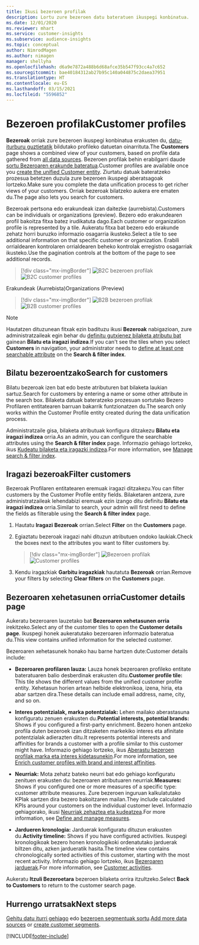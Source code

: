 ```yaml
---
title: Ikusi bezeroen profilak
description: Lortu zure bezeroen datu bateratuen ikuspegi konbinatua.
ms.date: 12/01/2020
ms.reviewer: mhart
ms.service: customer-insights
ms.subservice: audience-insights
ms.topic: conceptual
author: NimrodMagen
ms.author: nimagen
manager: shellyha
ms.openlocfilehash: d6a9e7872a488b6d68afce35b547f93cc4a7c652
ms.sourcegitcommit: bae40184312ab27b95c140a044875c2daea37951
ms.translationtype: HT
ms.contentlocale: eu-ES
ms.lasthandoff: 03/15/2021
ms.locfileid: "5596852"
---
```

# <a name="customer-profiles"></a><span data-ttu-id="f86da-103">Bezeroen profilak</span><span class="sxs-lookup"><span data-stu-id="f86da-103">Customer profiles</span></span>

<span data-ttu-id="f86da-104">**Bezeroak** orriak zure bezeroen ikuspegi konbinatua erakusten du, [datu-iturburu guztietatik](data-sources.md) bildutako profileko datuetan oinarrituta.</span><span class="sxs-lookup"><span data-stu-id="f86da-104">The **Customers** page shows a combined view of your customers, based on profile data gathered from [all data sources](data-sources.md).</span></span> <span data-ttu-id="f86da-105">Bezeroen profilak behin erabilgarri daude [sortu Bezeroaren erakunde bateratua](data-unification.md).</span><span class="sxs-lookup"><span data-stu-id="f86da-105">Customer profiles are available once you [create the unified Customer entity](data-unification.md).</span></span> <span data-ttu-id="f86da-106">Ziurtatu datuak bateratzeko prozesua betetzen duzula zure bezeroen ikuspegi aberatsagoak lortzeko.</span><span class="sxs-lookup"><span data-stu-id="f86da-106">Make sure you complete the data unification process to get richer views of your customers.</span></span> <span data-ttu-id="f86da-107">Orriak bezeroak bilatzeko aukera ere ematen du.</span><span class="sxs-lookup"><span data-stu-id="f86da-107">The page also lets you search for customers.</span></span>

<span data-ttu-id="f86da-108">Bezeroak pertsona edo erakundeak izan daitezke (aurrebista).</span><span class="sxs-lookup"><span data-stu-id="f86da-108">Customers can be individuals or organizations (preview).</span></span> <span data-ttu-id="f86da-109">Bezero edo erakundearen profil bakoitza fitxa batez irudikatuta dago.</span><span class="sxs-lookup"><span data-stu-id="f86da-109">Each customer or organization profile is represented by a tile.</span></span> <span data-ttu-id="f86da-110">Aukeratu fitxa bat bezero edo erakunde zehatz horri buruzko informazio osagarria ikusteko.</span><span class="sxs-lookup"><span data-stu-id="f86da-110">Select a tile to see additional information on that specific customer or organization.</span></span> <span data-ttu-id="f86da-111">Erabili orrialdearen kontrolaren orrialdearen beheko kontrolak erregistro osagarriak ikusteko.</span><span class="sxs-lookup"><span data-stu-id="f86da-111">Use the pagination controls at the bottom of the page to see additional records.</span></span>

> [!div class="mx-imgBorder"] 
> <span data-ttu-id="f86da-112">![B2C bezeroen profilak](media/profiles-customers.png "B2C bezeroen profilak")</span><span class="sxs-lookup"><span data-stu-id="f86da-112">![B2C customer profiles](media/profiles-customers.png "B2C customer profiles")</span></span>

<span data-ttu-id="f86da-113">Erakundeak (Aurrebista)</span><span class="sxs-lookup"><span data-stu-id="f86da-113">Organizations (Preview)</span></span>
> [!div class="mx-imgBorder"] 
> <span data-ttu-id="f86da-114">![B2B bezeroen profilak](media/profile-customers-b2b.png "B2B bezeroen profilak")</span><span class="sxs-lookup"><span data-stu-id="f86da-114">![B2B customer profiles](media/profile-customers-b2b.png "B2B customer profiles")</span></span>

> [!NOTE]
> <span data-ttu-id="f86da-115">Hautatzen dituzunean fitxak ezin badituzu ikusi **Bezeroak** nabigazioan, zure administratzaileak egin behar du [definitu gutxienez bilaketa atributu bat](search-filter-index.md) gainean **Bilatu eta iragazi indizea**.</span><span class="sxs-lookup"><span data-stu-id="f86da-115">If you can't see the tiles when you select **Customers** in navigation, your administrator needs to [define at least one searchable attribute](search-filter-index.md) on the **Search & filter index**.</span></span>

## <a name="search-for-customers"></a><span data-ttu-id="f86da-116">Bilatu bezeroentzako</span><span class="sxs-lookup"><span data-stu-id="f86da-116">Search for customers</span></span>

<span data-ttu-id="f86da-117">Bilatu bezeroak izen bat edo beste atributuren bat bilaketa laukian sartuz.</span><span class="sxs-lookup"><span data-stu-id="f86da-117">Search for customers by entering a name or some other attribute in the search box.</span></span> <span data-ttu-id="f86da-118">Bilaketa datuak bateratzeko prozesuan sortutako Bezero Profilaren entitatearen barruan bakarrik funtzionatzen du.</span><span class="sxs-lookup"><span data-stu-id="f86da-118">The search only works within the Customer Profile entity created during the data unification process.</span></span>

<span data-ttu-id="f86da-119">Administratzaile gisa, bilaketa atributuak konfigura ditzakezu **Bilatu eta iragazi indizea** orria.</span><span class="sxs-lookup"><span data-stu-id="f86da-119">As an admin, you can configure the searchable attributes using the **Search & filter index** page.</span></span> <span data-ttu-id="f86da-120">Informazio gehiago lortzeko, ikus [Kudeatu bilaketa eta iragazki indizea](search-filter-index.md).</span><span class="sxs-lookup"><span data-stu-id="f86da-120">For more information, see [Manage search & filter index](search-filter-index.md).</span></span>

## <a name="filter-customers"></a><span data-ttu-id="f86da-121">Iragazi bezeroak</span><span class="sxs-lookup"><span data-stu-id="f86da-121">Filter customers</span></span>

<span data-ttu-id="f86da-122">Bezeroak Profilaren entitatearen eremuak iragazi ditzakezu.</span><span class="sxs-lookup"><span data-stu-id="f86da-122">You can filter customers by the Customer Profile entity fields.</span></span> <span data-ttu-id="f86da-123">Bilaketaren antzera, zure administratzaileak lehendabizi eremuak ezin izango ditu definitu **Bilatu eta iragazi indizea** orria.</span><span class="sxs-lookup"><span data-stu-id="f86da-123">Similar to search, your admin will first need to define the fields as filterable using the **Search & filter index** page.</span></span>

1. <span data-ttu-id="f86da-124">Hautatu **Iragazi** **Bezeroak** orrian.</span><span class="sxs-lookup"><span data-stu-id="f86da-124">Select **Filter** on the **Customers** page.</span></span>

2. <span data-ttu-id="f86da-125">Egiaztatu bezeroak iragazi nahi dituzun atributuen ondoko laukiak.</span><span class="sxs-lookup"><span data-stu-id="f86da-125">Check the boxes next to the attributes you want to filter customers by.</span></span>

   > [!div class="mx-imgBorder"] 
   > <span data-ttu-id="f86da-126">![Bezeroen profilak](media/profiles-customers3.png "Bezeroen profilak")</span><span class="sxs-lookup"><span data-stu-id="f86da-126">![Customer profiles](media/profiles-customers3.png "Customer profiles")</span></span>

3. <span data-ttu-id="f86da-127">Kendu iragazkiak **Garbitu iragazkiak** hautatuta **Bezeroak** orrian.</span><span class="sxs-lookup"><span data-stu-id="f86da-127">Remove your filters by selecting **Clear filters** on the **Customers** page.</span></span>

##  <a name="customer-details-page"></a><span data-ttu-id="f86da-128">Bezeroaren xehetasunen orria</span><span class="sxs-lookup"><span data-stu-id="f86da-128">Customer details page</span></span>

<span data-ttu-id="f86da-129">Aukeratu bezeroaren lauzetako bat **Bezeroaren xehetasunen orria** irekitzeko.</span><span class="sxs-lookup"><span data-stu-id="f86da-129">Select any of the customer tiles to open the **Customer details page**.</span></span> <span data-ttu-id="f86da-130">Ikuspegi honek aukeratutako bezeroaren informazio bateratua du.</span><span class="sxs-lookup"><span data-stu-id="f86da-130">This view contains unified information for the selected customer.</span></span>

<span data-ttu-id="f86da-131">Bezeroaren xehetasunek honako hau barne hartzen dute:</span><span class="sxs-lookup"><span data-stu-id="f86da-131">Customer details include:</span></span>

-   <span data-ttu-id="f86da-132">**Bezeroaren profilaren lauza:** Lauza honek bezeroaren profileko entitate bateratuaren balio desberdinak erakusten ditu.</span><span class="sxs-lookup"><span data-stu-id="f86da-132">**Customer profile tile:** This tile shows the different values from the unified customer profile entity.</span></span> <span data-ttu-id="f86da-133">Xehetasun horien artean helbide elektronikoa, izena, hiria, eta abar sartzen dira.</span><span class="sxs-lookup"><span data-stu-id="f86da-133">These details can include email address, name, city, and so on.</span></span> 

-   <span data-ttu-id="f86da-134">**Interes potentzialak, marka potentzialak:** Lehen mailako aberastasuna konfiguratu zenuen erakusten du.</span><span class="sxs-lookup"><span data-stu-id="f86da-134">**Potential interests, potential brands:** Shows if you configured a first-party enrichment.</span></span> <span data-ttu-id="f86da-135">Bezero honen antzeko profila duten bezeroek izan ditzaketen markekiko interes eta afinitate potentzialak adierazten ditu.</span><span class="sxs-lookup"><span data-stu-id="f86da-135">It represents potential interests and affinities for brands a customer with a profile similar to this customer might have.</span></span> <span data-ttu-id="f86da-136">Informazio gehiago lortzeko, ikus [Aberastu bezeroen profilak marka eta interes kidetasunekin](enrichment-microsoft-graph.md).</span><span class="sxs-lookup"><span data-stu-id="f86da-136">For more information, see [Enrich customer profiles with brand and interest affinities](enrichment-microsoft-graph.md).</span></span>

-   <span data-ttu-id="f86da-137">**Neurriak:** Mota zehatz bateko neurri bat edo gehiago konfiguratu zenituen erakusten du: bezeroaren atributuaren neurriak.</span><span class="sxs-lookup"><span data-stu-id="f86da-137">**Measures:** Shows if you configured one or more measures of a specific type: customer attribute measures.</span></span> <span data-ttu-id="f86da-138">Zure bezeroen inguruan kalkulatutako KPIak sartzen dira bezero bakoitzaren mailan.</span><span class="sxs-lookup"><span data-stu-id="f86da-138">They include calculated KPIs around your customers on the individual customer level.</span></span> <span data-ttu-id="f86da-139">Informazio gehiagorako, ikusi [Neurriak zehaztea eta kudeatzea](measures.md).</span><span class="sxs-lookup"><span data-stu-id="f86da-139">For more information, see [Define and manage measures](measures.md).</span></span>

-   <span data-ttu-id="f86da-140">**Jardueren kronologia:** Jarduerak konfiguratu dituzun erakusten du.</span><span class="sxs-lookup"><span data-stu-id="f86da-140">**Activity timeline:** Shows if you have configured activities.</span></span> <span data-ttu-id="f86da-141">Ikuspegi kronologikoak bezero honen kronologikoki ordenatutako jarduerak biltzen ditu, azken jardueratik hasita.</span><span class="sxs-lookup"><span data-stu-id="f86da-141">The timeline view contains chronologically sorted activities of this customer, starting with the most recent activity.</span></span> <span data-ttu-id="f86da-142">Informazio gehiago lortzeko, ikus [Bezeroaren jarduerak](activities.md).</span><span class="sxs-lookup"><span data-stu-id="f86da-142">For more information, see [Customer activities](activities.md).</span></span>

<span data-ttu-id="f86da-143">Aukeratu **Itzuli Bezeroetara** bezeroen bilaketa orrira itzultzeko.</span><span class="sxs-lookup"><span data-stu-id="f86da-143">Select **Back to Customers** to return to the customer search page.</span></span>

## <a name="next-steps"></a><span data-ttu-id="f86da-144">Hurrengo urratsak</span><span class="sxs-lookup"><span data-stu-id="f86da-144">Next steps</span></span>

<span data-ttu-id="f86da-145">[Gehitu datu iturri gehiago](data-sources.md) edo [bezeroen segmentuak sortu](segments.md).</span><span class="sxs-lookup"><span data-stu-id="f86da-145">[Add more data sources](data-sources.md) or [create customer segments](segments.md).</span></span>


[!INCLUDE[footer-include](../includes/footer-banner.md)]